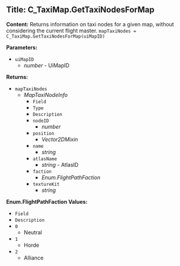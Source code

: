 ## Title: C_TaxiMap.GetTaxiNodesForMap

**Content:**
Returns information on taxi nodes for a given map, without considering the current flight master.
`mapTaxiNodes = C_TaxiMap.GetTaxiNodesForMap(uiMapID)`

**Parameters:**
- `uiMapID`
  - *number* - UiMapID

**Returns:**
- `mapTaxiNodes`
  - *MapTaxiNodeInfo*
    - `Field`
    - `Type`
    - `Description`
    - `nodeID`
      - *number*
    - `position`
      - *Vector2DMixin*
    - `name`
      - *string*
    - `atlasName`
      - *string* - AtlasID
    - `faction`
      - *Enum.FlightPathFaction*
    - `textureKit`
      - *string*

**Enum.FlightPathFaction Values:**
- `Field`
- `Description`
- `0`
  - Neutral
- `1`
  - Horde
- `2`
  - Alliance